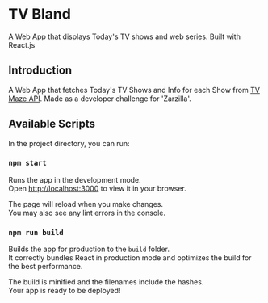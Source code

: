 # TV Bland

A Web App that displays Today's TV shows and web series. Built with React.js

## Introduction

A Web App that fetches Today's TV Shows and Info for each Show from [TV Maze API](https://www.tvmaze.com/api).
Made as a developer challenge for 'Zarzilla'.


## Available Scripts

In the project directory, you can run:

### `npm start`

Runs the app in the development mode.\
Open [http://localhost:3000](http://localhost:3000) to view it in your browser.

The page will reload when you make changes.\
You may also see any lint errors in the console.

### `npm run build`

Builds the app for production to the `build` folder.\
It correctly bundles React in production mode and optimizes the build for the best performance.

The build is minified and the filenames include the hashes.\
Your app is ready to be deployed!
